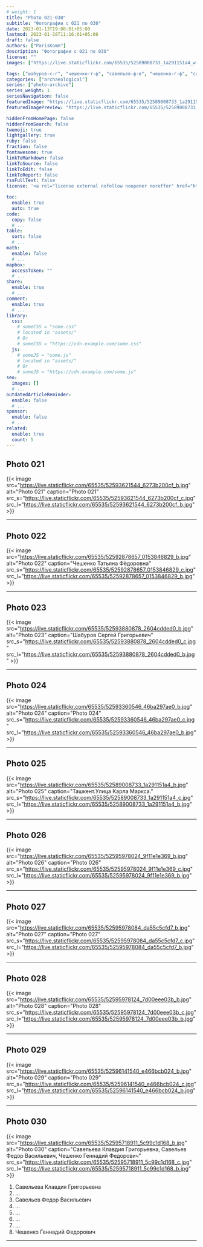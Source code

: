 ```yaml
---
# weight: 1
title: "Photo 021-030"
subtitle: "Фотографии с 021 по 030"
date: 2023-01-13T19:08:01+05:00
lastmod: 2023-01-28T11:16:01+05:00
draft: false
authors: ["ParisKomm"]
description: "Фотографии с 021 по 030"
license: ""
images: ["https://live.staticflickr.com/65535/52589008733_1a291151a4_w.jpg"] # изображения страниц для Open Graph и Twitter Cards.

tags: ["шабуров-с-г", "чешенко-т-ф", "савельев-ф-в", "чешенко-г-ф", "савельева-к-г"]
categories: ["archaeological"]
series: ["photo-archive"]
series_weight: 1
seriesNavigation: false
featuredImage: "https://live.staticflickr.com/65535/52589008733_1a291151a4_b.jpg" # главное изображение для содержимого.
featuredImagePreview: "https://live.staticflickr.com/65535/52589008733_1a291151a4_b.jpg" # изображение для главной страницы.

hiddenFromHomePage: false
hiddenFromSearch: false
twemoji: true
lightgallery: true
ruby: false
fraction: false
fontawesome: true
linkToMarkdown: false
linkToSource: false
linkToEdit: false
linkToReport: false
rssFullText: false
license: '<a rel="license external nofollow noopener noreffer" href="https://creativecommons.org/licenses/by-nc-nd/4.0/" target="_blank">CC BY-NC-ND 4.0</a>'

toc:
  enable: true
  auto: true
code:
  copy: false
  # ...
table:
  sort: false
  # ...
math:
  enable: false
  # ...
mapbox:
  accessToken: ""
  # ...
share:
  enable: true
  # ...
comment:
  enable: true
  # ...
library:
  css:
    # someCSS = "some.css"
    # located in "assets/"
    # Or
    # someCSS = "https://cdn.example.com/some.css"
  js:
    # someJS = "some.js"
    # located in "assets/"
    # Or
    # someJS = "https://cdn.example.com/some.js"
seo:
  images: []
  # ...
outdatedArticleReminder:
  enable: false
  # ...
sponsor:
  enable: false
  # ...
related:
  enable: true
  count: 5
---
```


<!--more-->

## Photo 021

{{< image src="https://live.staticflickr.com/65535/52593621544_6273b200cf_b.jpg" alt="Photo 021" caption="Photo 021" src_s="https://live.staticflickr.com/65535/52593621544_6273b200cf_c.jpg" src_l="https://live.staticflickr.com/65535/52593621544_6273b200cf_b.jpg" >}}

***

## Photo 022

{{< image src="https://live.staticflickr.com/65535/52592878657_0153846829_b.jpg" alt="Photo 022" caption="Чешенко Татьяна Фёдоровна" src_s="https://live.staticflickr.com/65535/52592878657_0153846829_c.jpg" src_l="https://live.staticflickr.com/65535/52592878657_0153846829_b.jpg" >}}

***

## Photo 023

{{< image src="https://live.staticflickr.com/65535/52593880878_2604cdded0_b.jpg" alt="Photo 023" caption="Шабуров Сергей Григорьевич" src_s="https://live.staticflickr.com/65535/52593880878_2604cdded0_c.jpg" src_l="https://live.staticflickr.com/65535/52593880878_2604cdded0_b.jpg" >}}

***

## Photo 024

{{< image src="https://live.staticflickr.com/65535/52593360546_46ba297ae0_b.jpg" alt="Photo 024" caption="Photo 024" src_s="https://live.staticflickr.com/65535/52593360546_46ba297ae0_c.jpg" src_l="https://live.staticflickr.com/65535/52593360546_46ba297ae0_b.jpg" >}}

***

## Photo 025

{{< image src="https://live.staticflickr.com/65535/52589008733_1a291151a4_b.jpg" alt="Photo 025" caption="Ташкент.Улица Карла Маркса." src_s="https://live.staticflickr.com/65535/52589008733_1a291151a4_c.jpg" src_l="https://live.staticflickr.com/65535/52589008733_1a291151a4_b.jpg" >}}

***

## Photo 026

{{< image src="https://live.staticflickr.com/65535/52595978024_9f11e1e369_b.jpg" alt="Photo 026" caption="Photo 026" src_s="https://live.staticflickr.com/65535/52595978024_9f11e1e369_c.jpg" src_l="https://live.staticflickr.com/65535/52595978024_9f11e1e369_b.jpg" >}}

***

## Photo 027

{{< image src="https://live.staticflickr.com/65535/52595978084_da55c5cfd7_b.jpg" alt="Photo 027" caption="Photo 027" src_s="https://live.staticflickr.com/65535/52595978084_da55c5cfd7_c.jpg" src_l="https://live.staticflickr.com/65535/52595978084_da55c5cfd7_b.jpg" >}}

***

## Photo 028

{{< image src="https://live.staticflickr.com/65535/52595978124_7d00eee03b_b.jpg" alt="Photo 028" caption="Photo 028" src_s="https://live.staticflickr.com/65535/52595978124_7d00eee03b_c.jpg" src_l="https://live.staticflickr.com/65535/52595978124_7d00eee03b_b.jpg" >}}

***

## Photo 029

{{< image src="https://live.staticflickr.com/65535/52596141540_e466bcb024_b.jpg" alt="Photo 029" caption="Photo 029" src_s="https://live.staticflickr.com/65535/52596141540_e466bcb024_c.jpg" src_l="https://live.staticflickr.com/65535/52596141540_e466bcb024_b.jpg" >}}

***

## Photo 030

{{< image src="https://live.staticflickr.com/65535/52595718911_5c99c1d168_b.jpg" alt="Photo 030" caption="Савельева Клавдия Григорьевна, Савельев Федор Васильевич, Чешенко Геннадий Федорович" src_s="https://live.staticflickr.com/65535/52595718911_5c99c1d168_c.jpg" src_l="https://live.staticflickr.com/65535/52595718911_5c99c1d168_b.jpg" >}}

1. Савельева Клавдия Григорьевна
2. ...
3. Савельев Федор Васильевич
4. ...
5. ...
6. ...
7. ...
8. Чешенко Геннадий Федорович

***
